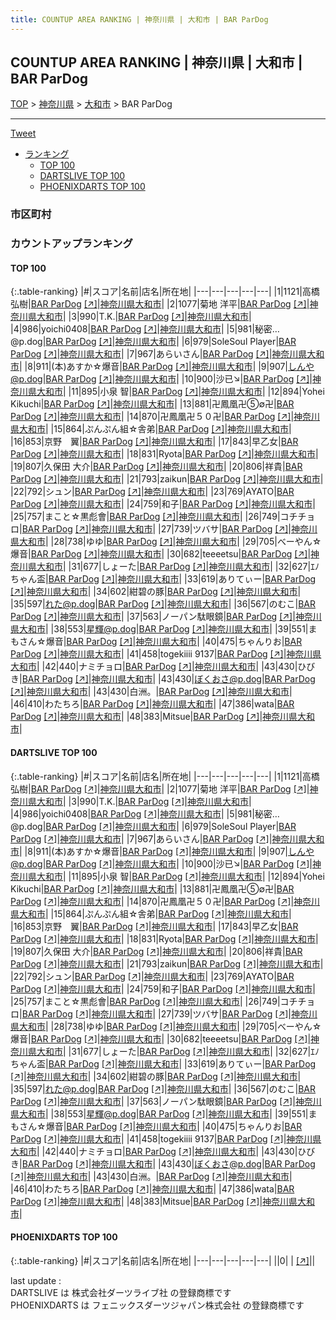 ```yaml
---
title: COUNTUP AREA RANKING | 神奈川県 | 大和市 | BAR ParDog
---
```

## COUNTUP AREA RANKING | 神奈川県 | 大和市 | BAR ParDog

[TOP](/darts/rank/) > [神奈川県](/darts/rank/神奈川県/) > [大和市](/darts/rank/神奈川県/大和市/) > BAR ParDog

___

<a href="https://twitter.com/share?ref_src=twsrc%5Etfw" data-text="COUNTUP AREA RANKING | 神奈川県大和市BAR ParDog" class="twitter-share-button" data-hashtags="DARTSLIVE,PHOENIXDARTS,darts,ダーツ" data-show-count="false">Tweet</a>

* [ランキング](#カウントアップランキング)
    * [TOP 100](#top-100)
    * [DARTSLIVE TOP 100](#dartslive-top-100)
    * [PHOENIXDARTS TOP 100](#phoenixdarts-top-100)

### 市区町村

<ul>

</ul>

### カウントアップランキング

#### TOP 100



{:.table-ranking}
|#|スコア|名前|店名|所在地|
|---|---|---|---|---|
|1|1121|<span class="rank-name-dl">高橋 弘樹</span>|<a href="/darts/rank/shops/50da15a681e35050f454cb89828a1cfe.html">BAR ParDog</a> <a href="https://search.dartslive.com/jp/shop/50da15a681e35050f454cb89828a1cfe">[↗]</a>|<a href="/darts/rank/神奈川県/大和市">神奈川県大和市</a>|
|2|1077|<span class="rank-name-dl">菊地 洋平</span>|<a href="/darts/rank/shops/50da15a681e35050f454cb89828a1cfe.html">BAR ParDog</a> <a href="https://search.dartslive.com/jp/shop/50da15a681e35050f454cb89828a1cfe">[↗]</a>|<a href="/darts/rank/神奈川県/大和市">神奈川県大和市</a>|
|3|990|<span class="rank-name-dl">T.K.</span>|<a href="/darts/rank/shops/50da15a681e35050f454cb89828a1cfe.html">BAR ParDog</a> <a href="https://search.dartslive.com/jp/shop/50da15a681e35050f454cb89828a1cfe">[↗]</a>|<a href="/darts/rank/神奈川県/大和市">神奈川県大和市</a>|
|4|986|<span class="rank-name-dl">yoichi0408</span>|<a href="/darts/rank/shops/50da15a681e35050f454cb89828a1cfe.html">BAR ParDog</a> <a href="https://search.dartslive.com/jp/shop/50da15a681e35050f454cb89828a1cfe">[↗]</a>|<a href="/darts/rank/神奈川県/大和市">神奈川県大和市</a>|
|5|981|<span class="rank-name-dl">秘密…@p.dog</span>|<a href="/darts/rank/shops/50da15a681e35050f454cb89828a1cfe.html">BAR ParDog</a> <a href="https://search.dartslive.com/jp/shop/50da15a681e35050f454cb89828a1cfe">[↗]</a>|<a href="/darts/rank/神奈川県/大和市">神奈川県大和市</a>|
|6|979|<span class="rank-name-dl">SoleSoul Player</span>|<a href="/darts/rank/shops/50da15a681e35050f454cb89828a1cfe.html">BAR ParDog</a> <a href="https://search.dartslive.com/jp/shop/50da15a681e35050f454cb89828a1cfe">[↗]</a>|<a href="/darts/rank/神奈川県/大和市">神奈川県大和市</a>|
|7|967|<span class="rank-name-dl">あらいさん</span>|<a href="/darts/rank/shops/50da15a681e35050f454cb89828a1cfe.html">BAR ParDog</a> <a href="https://search.dartslive.com/jp/shop/50da15a681e35050f454cb89828a1cfe">[↗]</a>|<a href="/darts/rank/神奈川県/大和市">神奈川県大和市</a>|
|8|911|<span class="rank-name-dl">(本)あすか☆爆音</span>|<a href="/darts/rank/shops/50da15a681e35050f454cb89828a1cfe.html">BAR ParDog</a> <a href="https://search.dartslive.com/jp/shop/50da15a681e35050f454cb89828a1cfe">[↗]</a>|<a href="/darts/rank/神奈川県/大和市">神奈川県大和市</a>|
|9|907|<span class="rank-name-dl">しんや@p.dog</span>|<a href="/darts/rank/shops/50da15a681e35050f454cb89828a1cfe.html">BAR ParDog</a> <a href="https://search.dartslive.com/jp/shop/50da15a681e35050f454cb89828a1cfe">[↗]</a>|<a href="/darts/rank/神奈川県/大和市">神奈川県大和市</a>|
|10|900|<span class="rank-name-dl">沙已↘</span>|<a href="/darts/rank/shops/50da15a681e35050f454cb89828a1cfe.html">BAR ParDog</a> <a href="https://search.dartslive.com/jp/shop/50da15a681e35050f454cb89828a1cfe">[↗]</a>|<a href="/darts/rank/神奈川県/大和市">神奈川県大和市</a>|
|11|895|<span class="rank-name-dl">小泉 智</span>|<a href="/darts/rank/shops/50da15a681e35050f454cb89828a1cfe.html">BAR ParDog</a> <a href="https://search.dartslive.com/jp/shop/50da15a681e35050f454cb89828a1cfe">[↗]</a>|<a href="/darts/rank/神奈川県/大和市">神奈川県大和市</a>|
|12|894|<span class="rank-name-dl">Yohei Kikuchi</span>|<a href="/darts/rank/shops/50da15a681e35050f454cb89828a1cfe.html">BAR ParDog</a> <a href="https://search.dartslive.com/jp/shop/50da15a681e35050f454cb89828a1cfe">[↗]</a>|<a href="/darts/rank/神奈川県/大和市">神奈川県大和市</a>|
|13|881|<span class="rank-name-dl">卍鳳凰卍⑤∅卍</span>|<a href="/darts/rank/shops/50da15a681e35050f454cb89828a1cfe.html">BAR ParDog</a> <a href="https://search.dartslive.com/jp/shop/50da15a681e35050f454cb89828a1cfe">[↗]</a>|<a href="/darts/rank/神奈川県/大和市">神奈川県大和市</a>|
|14|870|<span class="rank-name-dl">卍鳳凰卍５０卍</span>|<a href="/darts/rank/shops/50da15a681e35050f454cb89828a1cfe.html">BAR ParDog</a> <a href="https://search.dartslive.com/jp/shop/50da15a681e35050f454cb89828a1cfe">[↗]</a>|<a href="/darts/rank/神奈川県/大和市">神奈川県大和市</a>|
|15|864|<span class="rank-name-dl">ぷんぷん組☆舎弟</span>|<a href="/darts/rank/shops/50da15a681e35050f454cb89828a1cfe.html">BAR ParDog</a> <a href="https://search.dartslive.com/jp/shop/50da15a681e35050f454cb89828a1cfe">[↗]</a>|<a href="/darts/rank/神奈川県/大和市">神奈川県大和市</a>|
|16|853|<span class="rank-name-dl">京野　翼</span>|<a href="/darts/rank/shops/50da15a681e35050f454cb89828a1cfe.html">BAR ParDog</a> <a href="https://search.dartslive.com/jp/shop/50da15a681e35050f454cb89828a1cfe">[↗]</a>|<a href="/darts/rank/神奈川県/大和市">神奈川県大和市</a>|
|17|843|<span class="rank-name-dl">早乙女</span>|<a href="/darts/rank/shops/50da15a681e35050f454cb89828a1cfe.html">BAR ParDog</a> <a href="https://search.dartslive.com/jp/shop/50da15a681e35050f454cb89828a1cfe">[↗]</a>|<a href="/darts/rank/神奈川県/大和市">神奈川県大和市</a>|
|18|831|<span class="rank-name-dl">Ryota</span>|<a href="/darts/rank/shops/50da15a681e35050f454cb89828a1cfe.html">BAR ParDog</a> <a href="https://search.dartslive.com/jp/shop/50da15a681e35050f454cb89828a1cfe">[↗]</a>|<a href="/darts/rank/神奈川県/大和市">神奈川県大和市</a>|
|19|807|<span class="rank-name-dl">久保田 大介</span>|<a href="/darts/rank/shops/50da15a681e35050f454cb89828a1cfe.html">BAR ParDog</a> <a href="https://search.dartslive.com/jp/shop/50da15a681e35050f454cb89828a1cfe">[↗]</a>|<a href="/darts/rank/神奈川県/大和市">神奈川県大和市</a>|
|20|806|<span class="rank-name-dl">祥貴</span>|<a href="/darts/rank/shops/50da15a681e35050f454cb89828a1cfe.html">BAR ParDog</a> <a href="https://search.dartslive.com/jp/shop/50da15a681e35050f454cb89828a1cfe">[↗]</a>|<a href="/darts/rank/神奈川県/大和市">神奈川県大和市</a>|
|21|793|<span class="rank-name-dl">zaikun</span>|<a href="/darts/rank/shops/50da15a681e35050f454cb89828a1cfe.html">BAR ParDog</a> <a href="https://search.dartslive.com/jp/shop/50da15a681e35050f454cb89828a1cfe">[↗]</a>|<a href="/darts/rank/神奈川県/大和市">神奈川県大和市</a>|
|22|792|<span class="rank-name-dl">シュン</span>|<a href="/darts/rank/shops/50da15a681e35050f454cb89828a1cfe.html">BAR ParDog</a> <a href="https://search.dartslive.com/jp/shop/50da15a681e35050f454cb89828a1cfe">[↗]</a>|<a href="/darts/rank/神奈川県/大和市">神奈川県大和市</a>|
|23|769|<span class="rank-name-dl">AYATO</span>|<a href="/darts/rank/shops/50da15a681e35050f454cb89828a1cfe.html">BAR ParDog</a> <a href="https://search.dartslive.com/jp/shop/50da15a681e35050f454cb89828a1cfe">[↗]</a>|<a href="/darts/rank/神奈川県/大和市">神奈川県大和市</a>|
|24|759|<span class="rank-name-dl">和子</span>|<a href="/darts/rank/shops/50da15a681e35050f454cb89828a1cfe.html">BAR ParDog</a> <a href="https://search.dartslive.com/jp/shop/50da15a681e35050f454cb89828a1cfe">[↗]</a>|<a href="/darts/rank/神奈川県/大和市">神奈川県大和市</a>|
|25|757|<span class="rank-name-dl">まこと☆黒彪會</span>|<a href="/darts/rank/shops/50da15a681e35050f454cb89828a1cfe.html">BAR ParDog</a> <a href="https://search.dartslive.com/jp/shop/50da15a681e35050f454cb89828a1cfe">[↗]</a>|<a href="/darts/rank/神奈川県/大和市">神奈川県大和市</a>|
|26|749|<span class="rank-name-dl">コチチョロ</span>|<a href="/darts/rank/shops/50da15a681e35050f454cb89828a1cfe.html">BAR ParDog</a> <a href="https://search.dartslive.com/jp/shop/50da15a681e35050f454cb89828a1cfe">[↗]</a>|<a href="/darts/rank/神奈川県/大和市">神奈川県大和市</a>|
|27|739|<span class="rank-name-dl">ツバサ</span>|<a href="/darts/rank/shops/50da15a681e35050f454cb89828a1cfe.html">BAR ParDog</a> <a href="https://search.dartslive.com/jp/shop/50da15a681e35050f454cb89828a1cfe">[↗]</a>|<a href="/darts/rank/神奈川県/大和市">神奈川県大和市</a>|
|28|738|<span class="rank-name-dl">ゆゆ</span>|<a href="/darts/rank/shops/50da15a681e35050f454cb89828a1cfe.html">BAR ParDog</a> <a href="https://search.dartslive.com/jp/shop/50da15a681e35050f454cb89828a1cfe">[↗]</a>|<a href="/darts/rank/神奈川県/大和市">神奈川県大和市</a>|
|29|705|<span class="rank-name-dl">べーやん☆爆音</span>|<a href="/darts/rank/shops/50da15a681e35050f454cb89828a1cfe.html">BAR ParDog</a> <a href="https://search.dartslive.com/jp/shop/50da15a681e35050f454cb89828a1cfe">[↗]</a>|<a href="/darts/rank/神奈川県/大和市">神奈川県大和市</a>|
|30|682|<span class="rank-name-dl">teeeetsu</span>|<a href="/darts/rank/shops/50da15a681e35050f454cb89828a1cfe.html">BAR ParDog</a> <a href="https://search.dartslive.com/jp/shop/50da15a681e35050f454cb89828a1cfe">[↗]</a>|<a href="/darts/rank/神奈川県/大和市">神奈川県大和市</a>|
|31|677|<span class="rank-name-dl">しょーた</span>|<a href="/darts/rank/shops/50da15a681e35050f454cb89828a1cfe.html">BAR ParDog</a> <a href="https://search.dartslive.com/jp/shop/50da15a681e35050f454cb89828a1cfe">[↗]</a>|<a href="/darts/rank/神奈川県/大和市">神奈川県大和市</a>|
|32|627|<span class="rank-name-dl">ｴﾉちゃん盃</span>|<a href="/darts/rank/shops/50da15a681e35050f454cb89828a1cfe.html">BAR ParDog</a> <a href="https://search.dartslive.com/jp/shop/50da15a681e35050f454cb89828a1cfe">[↗]</a>|<a href="/darts/rank/神奈川県/大和市">神奈川県大和市</a>|
|33|619|<span class="rank-name-dl">ありてぃー</span>|<a href="/darts/rank/shops/50da15a681e35050f454cb89828a1cfe.html">BAR ParDog</a> <a href="https://search.dartslive.com/jp/shop/50da15a681e35050f454cb89828a1cfe">[↗]</a>|<a href="/darts/rank/神奈川県/大和市">神奈川県大和市</a>|
|34|602|<span class="rank-name-dl">紺碧の豚</span>|<a href="/darts/rank/shops/50da15a681e35050f454cb89828a1cfe.html">BAR ParDog</a> <a href="https://search.dartslive.com/jp/shop/50da15a681e35050f454cb89828a1cfe">[↗]</a>|<a href="/darts/rank/神奈川県/大和市">神奈川県大和市</a>|
|35|597|<span class="rank-name-dl">れた@p.dog</span>|<a href="/darts/rank/shops/50da15a681e35050f454cb89828a1cfe.html">BAR ParDog</a> <a href="https://search.dartslive.com/jp/shop/50da15a681e35050f454cb89828a1cfe">[↗]</a>|<a href="/darts/rank/神奈川県/大和市">神奈川県大和市</a>|
|36|567|<span class="rank-name-dl">のむこ</span>|<a href="/darts/rank/shops/50da15a681e35050f454cb89828a1cfe.html">BAR ParDog</a> <a href="https://search.dartslive.com/jp/shop/50da15a681e35050f454cb89828a1cfe">[↗]</a>|<a href="/darts/rank/神奈川県/大和市">神奈川県大和市</a>|
|37|563|<span class="rank-name-dl">ノーパン駄眼鏡</span>|<a href="/darts/rank/shops/50da15a681e35050f454cb89828a1cfe.html">BAR ParDog</a> <a href="https://search.dartslive.com/jp/shop/50da15a681e35050f454cb89828a1cfe">[↗]</a>|<a href="/darts/rank/神奈川県/大和市">神奈川県大和市</a>|
|38|553|<span class="rank-name-dl">星輝@p.dog</span>|<a href="/darts/rank/shops/50da15a681e35050f454cb89828a1cfe.html">BAR ParDog</a> <a href="https://search.dartslive.com/jp/shop/50da15a681e35050f454cb89828a1cfe">[↗]</a>|<a href="/darts/rank/神奈川県/大和市">神奈川県大和市</a>|
|39|551|<span class="rank-name-dl">まもさん☆爆音</span>|<a href="/darts/rank/shops/50da15a681e35050f454cb89828a1cfe.html">BAR ParDog</a> <a href="https://search.dartslive.com/jp/shop/50da15a681e35050f454cb89828a1cfe">[↗]</a>|<a href="/darts/rank/神奈川県/大和市">神奈川県大和市</a>|
|40|475|<span class="rank-name-dl">ちゃんりお</span>|<a href="/darts/rank/shops/50da15a681e35050f454cb89828a1cfe.html">BAR ParDog</a> <a href="https://search.dartslive.com/jp/shop/50da15a681e35050f454cb89828a1cfe">[↗]</a>|<a href="/darts/rank/神奈川県/大和市">神奈川県大和市</a>|
|41|458|<span class="rank-name-dl">togekiiii 9137</span>|<a href="/darts/rank/shops/50da15a681e35050f454cb89828a1cfe.html">BAR ParDog</a> <a href="https://search.dartslive.com/jp/shop/50da15a681e35050f454cb89828a1cfe">[↗]</a>|<a href="/darts/rank/神奈川県/大和市">神奈川県大和市</a>|
|42|440|<span class="rank-name-dl">ナミチョロ</span>|<a href="/darts/rank/shops/50da15a681e35050f454cb89828a1cfe.html">BAR ParDog</a> <a href="https://search.dartslive.com/jp/shop/50da15a681e35050f454cb89828a1cfe">[↗]</a>|<a href="/darts/rank/神奈川県/大和市">神奈川県大和市</a>|
|43|430|<span class="rank-name-dl">ひびき</span>|<a href="/darts/rank/shops/50da15a681e35050f454cb89828a1cfe.html">BAR ParDog</a> <a href="https://search.dartslive.com/jp/shop/50da15a681e35050f454cb89828a1cfe">[↗]</a>|<a href="/darts/rank/神奈川県/大和市">神奈川県大和市</a>|
|43|430|<span class="rank-name-dl">ぼくおさ@p.dog</span>|<a href="/darts/rank/shops/50da15a681e35050f454cb89828a1cfe.html">BAR ParDog</a> <a href="https://search.dartslive.com/jp/shop/50da15a681e35050f454cb89828a1cfe">[↗]</a>|<a href="/darts/rank/神奈川県/大和市">神奈川県大和市</a>|
|43|430|<span class="rank-name-dl">白洲。</span>|<a href="/darts/rank/shops/50da15a681e35050f454cb89828a1cfe.html">BAR ParDog</a> <a href="https://search.dartslive.com/jp/shop/50da15a681e35050f454cb89828a1cfe">[↗]</a>|<a href="/darts/rank/神奈川県/大和市">神奈川県大和市</a>|
|46|410|<span class="rank-name-dl">わたちろ</span>|<a href="/darts/rank/shops/50da15a681e35050f454cb89828a1cfe.html">BAR ParDog</a> <a href="https://search.dartslive.com/jp/shop/50da15a681e35050f454cb89828a1cfe">[↗]</a>|<a href="/darts/rank/神奈川県/大和市">神奈川県大和市</a>|
|47|386|<span class="rank-name-dl">wata</span>|<a href="/darts/rank/shops/50da15a681e35050f454cb89828a1cfe.html">BAR ParDog</a> <a href="https://search.dartslive.com/jp/shop/50da15a681e35050f454cb89828a1cfe">[↗]</a>|<a href="/darts/rank/神奈川県/大和市">神奈川県大和市</a>|
|48|383|<span class="rank-name-dl">Mitsue</span>|<a href="/darts/rank/shops/50da15a681e35050f454cb89828a1cfe.html">BAR ParDog</a> <a href="https://search.dartslive.com/jp/shop/50da15a681e35050f454cb89828a1cfe">[↗]</a>|<a href="/darts/rank/神奈川県/大和市">神奈川県大和市</a>|


#### DARTSLIVE TOP 100



{:.table-ranking}
|#|スコア|名前|店名|所在地|
|---|---|---|---|---|
|1|1121|<span class="rank-name-dl">高橋 弘樹</span>|<a href="/darts/rank/shops/50da15a681e35050f454cb89828a1cfe.html">BAR ParDog</a> <a href="https://search.dartslive.com/jp/shop/50da15a681e35050f454cb89828a1cfe">[↗]</a>|<a href="/darts/rank/神奈川県/大和市">神奈川県大和市</a>|
|2|1077|<span class="rank-name-dl">菊地 洋平</span>|<a href="/darts/rank/shops/50da15a681e35050f454cb89828a1cfe.html">BAR ParDog</a> <a href="https://search.dartslive.com/jp/shop/50da15a681e35050f454cb89828a1cfe">[↗]</a>|<a href="/darts/rank/神奈川県/大和市">神奈川県大和市</a>|
|3|990|<span class="rank-name-dl">T.K.</span>|<a href="/darts/rank/shops/50da15a681e35050f454cb89828a1cfe.html">BAR ParDog</a> <a href="https://search.dartslive.com/jp/shop/50da15a681e35050f454cb89828a1cfe">[↗]</a>|<a href="/darts/rank/神奈川県/大和市">神奈川県大和市</a>|
|4|986|<span class="rank-name-dl">yoichi0408</span>|<a href="/darts/rank/shops/50da15a681e35050f454cb89828a1cfe.html">BAR ParDog</a> <a href="https://search.dartslive.com/jp/shop/50da15a681e35050f454cb89828a1cfe">[↗]</a>|<a href="/darts/rank/神奈川県/大和市">神奈川県大和市</a>|
|5|981|<span class="rank-name-dl">秘密…@p.dog</span>|<a href="/darts/rank/shops/50da15a681e35050f454cb89828a1cfe.html">BAR ParDog</a> <a href="https://search.dartslive.com/jp/shop/50da15a681e35050f454cb89828a1cfe">[↗]</a>|<a href="/darts/rank/神奈川県/大和市">神奈川県大和市</a>|
|6|979|<span class="rank-name-dl">SoleSoul Player</span>|<a href="/darts/rank/shops/50da15a681e35050f454cb89828a1cfe.html">BAR ParDog</a> <a href="https://search.dartslive.com/jp/shop/50da15a681e35050f454cb89828a1cfe">[↗]</a>|<a href="/darts/rank/神奈川県/大和市">神奈川県大和市</a>|
|7|967|<span class="rank-name-dl">あらいさん</span>|<a href="/darts/rank/shops/50da15a681e35050f454cb89828a1cfe.html">BAR ParDog</a> <a href="https://search.dartslive.com/jp/shop/50da15a681e35050f454cb89828a1cfe">[↗]</a>|<a href="/darts/rank/神奈川県/大和市">神奈川県大和市</a>|
|8|911|<span class="rank-name-dl">(本)あすか☆爆音</span>|<a href="/darts/rank/shops/50da15a681e35050f454cb89828a1cfe.html">BAR ParDog</a> <a href="https://search.dartslive.com/jp/shop/50da15a681e35050f454cb89828a1cfe">[↗]</a>|<a href="/darts/rank/神奈川県/大和市">神奈川県大和市</a>|
|9|907|<span class="rank-name-dl">しんや@p.dog</span>|<a href="/darts/rank/shops/50da15a681e35050f454cb89828a1cfe.html">BAR ParDog</a> <a href="https://search.dartslive.com/jp/shop/50da15a681e35050f454cb89828a1cfe">[↗]</a>|<a href="/darts/rank/神奈川県/大和市">神奈川県大和市</a>|
|10|900|<span class="rank-name-dl">沙已↘</span>|<a href="/darts/rank/shops/50da15a681e35050f454cb89828a1cfe.html">BAR ParDog</a> <a href="https://search.dartslive.com/jp/shop/50da15a681e35050f454cb89828a1cfe">[↗]</a>|<a href="/darts/rank/神奈川県/大和市">神奈川県大和市</a>|
|11|895|<span class="rank-name-dl">小泉 智</span>|<a href="/darts/rank/shops/50da15a681e35050f454cb89828a1cfe.html">BAR ParDog</a> <a href="https://search.dartslive.com/jp/shop/50da15a681e35050f454cb89828a1cfe">[↗]</a>|<a href="/darts/rank/神奈川県/大和市">神奈川県大和市</a>|
|12|894|<span class="rank-name-dl">Yohei Kikuchi</span>|<a href="/darts/rank/shops/50da15a681e35050f454cb89828a1cfe.html">BAR ParDog</a> <a href="https://search.dartslive.com/jp/shop/50da15a681e35050f454cb89828a1cfe">[↗]</a>|<a href="/darts/rank/神奈川県/大和市">神奈川県大和市</a>|
|13|881|<span class="rank-name-dl">卍鳳凰卍⑤∅卍</span>|<a href="/darts/rank/shops/50da15a681e35050f454cb89828a1cfe.html">BAR ParDog</a> <a href="https://search.dartslive.com/jp/shop/50da15a681e35050f454cb89828a1cfe">[↗]</a>|<a href="/darts/rank/神奈川県/大和市">神奈川県大和市</a>|
|14|870|<span class="rank-name-dl">卍鳳凰卍５０卍</span>|<a href="/darts/rank/shops/50da15a681e35050f454cb89828a1cfe.html">BAR ParDog</a> <a href="https://search.dartslive.com/jp/shop/50da15a681e35050f454cb89828a1cfe">[↗]</a>|<a href="/darts/rank/神奈川県/大和市">神奈川県大和市</a>|
|15|864|<span class="rank-name-dl">ぷんぷん組☆舎弟</span>|<a href="/darts/rank/shops/50da15a681e35050f454cb89828a1cfe.html">BAR ParDog</a> <a href="https://search.dartslive.com/jp/shop/50da15a681e35050f454cb89828a1cfe">[↗]</a>|<a href="/darts/rank/神奈川県/大和市">神奈川県大和市</a>|
|16|853|<span class="rank-name-dl">京野　翼</span>|<a href="/darts/rank/shops/50da15a681e35050f454cb89828a1cfe.html">BAR ParDog</a> <a href="https://search.dartslive.com/jp/shop/50da15a681e35050f454cb89828a1cfe">[↗]</a>|<a href="/darts/rank/神奈川県/大和市">神奈川県大和市</a>|
|17|843|<span class="rank-name-dl">早乙女</span>|<a href="/darts/rank/shops/50da15a681e35050f454cb89828a1cfe.html">BAR ParDog</a> <a href="https://search.dartslive.com/jp/shop/50da15a681e35050f454cb89828a1cfe">[↗]</a>|<a href="/darts/rank/神奈川県/大和市">神奈川県大和市</a>|
|18|831|<span class="rank-name-dl">Ryota</span>|<a href="/darts/rank/shops/50da15a681e35050f454cb89828a1cfe.html">BAR ParDog</a> <a href="https://search.dartslive.com/jp/shop/50da15a681e35050f454cb89828a1cfe">[↗]</a>|<a href="/darts/rank/神奈川県/大和市">神奈川県大和市</a>|
|19|807|<span class="rank-name-dl">久保田 大介</span>|<a href="/darts/rank/shops/50da15a681e35050f454cb89828a1cfe.html">BAR ParDog</a> <a href="https://search.dartslive.com/jp/shop/50da15a681e35050f454cb89828a1cfe">[↗]</a>|<a href="/darts/rank/神奈川県/大和市">神奈川県大和市</a>|
|20|806|<span class="rank-name-dl">祥貴</span>|<a href="/darts/rank/shops/50da15a681e35050f454cb89828a1cfe.html">BAR ParDog</a> <a href="https://search.dartslive.com/jp/shop/50da15a681e35050f454cb89828a1cfe">[↗]</a>|<a href="/darts/rank/神奈川県/大和市">神奈川県大和市</a>|
|21|793|<span class="rank-name-dl">zaikun</span>|<a href="/darts/rank/shops/50da15a681e35050f454cb89828a1cfe.html">BAR ParDog</a> <a href="https://search.dartslive.com/jp/shop/50da15a681e35050f454cb89828a1cfe">[↗]</a>|<a href="/darts/rank/神奈川県/大和市">神奈川県大和市</a>|
|22|792|<span class="rank-name-dl">シュン</span>|<a href="/darts/rank/shops/50da15a681e35050f454cb89828a1cfe.html">BAR ParDog</a> <a href="https://search.dartslive.com/jp/shop/50da15a681e35050f454cb89828a1cfe">[↗]</a>|<a href="/darts/rank/神奈川県/大和市">神奈川県大和市</a>|
|23|769|<span class="rank-name-dl">AYATO</span>|<a href="/darts/rank/shops/50da15a681e35050f454cb89828a1cfe.html">BAR ParDog</a> <a href="https://search.dartslive.com/jp/shop/50da15a681e35050f454cb89828a1cfe">[↗]</a>|<a href="/darts/rank/神奈川県/大和市">神奈川県大和市</a>|
|24|759|<span class="rank-name-dl">和子</span>|<a href="/darts/rank/shops/50da15a681e35050f454cb89828a1cfe.html">BAR ParDog</a> <a href="https://search.dartslive.com/jp/shop/50da15a681e35050f454cb89828a1cfe">[↗]</a>|<a href="/darts/rank/神奈川県/大和市">神奈川県大和市</a>|
|25|757|<span class="rank-name-dl">まこと☆黒彪會</span>|<a href="/darts/rank/shops/50da15a681e35050f454cb89828a1cfe.html">BAR ParDog</a> <a href="https://search.dartslive.com/jp/shop/50da15a681e35050f454cb89828a1cfe">[↗]</a>|<a href="/darts/rank/神奈川県/大和市">神奈川県大和市</a>|
|26|749|<span class="rank-name-dl">コチチョロ</span>|<a href="/darts/rank/shops/50da15a681e35050f454cb89828a1cfe.html">BAR ParDog</a> <a href="https://search.dartslive.com/jp/shop/50da15a681e35050f454cb89828a1cfe">[↗]</a>|<a href="/darts/rank/神奈川県/大和市">神奈川県大和市</a>|
|27|739|<span class="rank-name-dl">ツバサ</span>|<a href="/darts/rank/shops/50da15a681e35050f454cb89828a1cfe.html">BAR ParDog</a> <a href="https://search.dartslive.com/jp/shop/50da15a681e35050f454cb89828a1cfe">[↗]</a>|<a href="/darts/rank/神奈川県/大和市">神奈川県大和市</a>|
|28|738|<span class="rank-name-dl">ゆゆ</span>|<a href="/darts/rank/shops/50da15a681e35050f454cb89828a1cfe.html">BAR ParDog</a> <a href="https://search.dartslive.com/jp/shop/50da15a681e35050f454cb89828a1cfe">[↗]</a>|<a href="/darts/rank/神奈川県/大和市">神奈川県大和市</a>|
|29|705|<span class="rank-name-dl">べーやん☆爆音</span>|<a href="/darts/rank/shops/50da15a681e35050f454cb89828a1cfe.html">BAR ParDog</a> <a href="https://search.dartslive.com/jp/shop/50da15a681e35050f454cb89828a1cfe">[↗]</a>|<a href="/darts/rank/神奈川県/大和市">神奈川県大和市</a>|
|30|682|<span class="rank-name-dl">teeeetsu</span>|<a href="/darts/rank/shops/50da15a681e35050f454cb89828a1cfe.html">BAR ParDog</a> <a href="https://search.dartslive.com/jp/shop/50da15a681e35050f454cb89828a1cfe">[↗]</a>|<a href="/darts/rank/神奈川県/大和市">神奈川県大和市</a>|
|31|677|<span class="rank-name-dl">しょーた</span>|<a href="/darts/rank/shops/50da15a681e35050f454cb89828a1cfe.html">BAR ParDog</a> <a href="https://search.dartslive.com/jp/shop/50da15a681e35050f454cb89828a1cfe">[↗]</a>|<a href="/darts/rank/神奈川県/大和市">神奈川県大和市</a>|
|32|627|<span class="rank-name-dl">ｴﾉちゃん盃</span>|<a href="/darts/rank/shops/50da15a681e35050f454cb89828a1cfe.html">BAR ParDog</a> <a href="https://search.dartslive.com/jp/shop/50da15a681e35050f454cb89828a1cfe">[↗]</a>|<a href="/darts/rank/神奈川県/大和市">神奈川県大和市</a>|
|33|619|<span class="rank-name-dl">ありてぃー</span>|<a href="/darts/rank/shops/50da15a681e35050f454cb89828a1cfe.html">BAR ParDog</a> <a href="https://search.dartslive.com/jp/shop/50da15a681e35050f454cb89828a1cfe">[↗]</a>|<a href="/darts/rank/神奈川県/大和市">神奈川県大和市</a>|
|34|602|<span class="rank-name-dl">紺碧の豚</span>|<a href="/darts/rank/shops/50da15a681e35050f454cb89828a1cfe.html">BAR ParDog</a> <a href="https://search.dartslive.com/jp/shop/50da15a681e35050f454cb89828a1cfe">[↗]</a>|<a href="/darts/rank/神奈川県/大和市">神奈川県大和市</a>|
|35|597|<span class="rank-name-dl">れた@p.dog</span>|<a href="/darts/rank/shops/50da15a681e35050f454cb89828a1cfe.html">BAR ParDog</a> <a href="https://search.dartslive.com/jp/shop/50da15a681e35050f454cb89828a1cfe">[↗]</a>|<a href="/darts/rank/神奈川県/大和市">神奈川県大和市</a>|
|36|567|<span class="rank-name-dl">のむこ</span>|<a href="/darts/rank/shops/50da15a681e35050f454cb89828a1cfe.html">BAR ParDog</a> <a href="https://search.dartslive.com/jp/shop/50da15a681e35050f454cb89828a1cfe">[↗]</a>|<a href="/darts/rank/神奈川県/大和市">神奈川県大和市</a>|
|37|563|<span class="rank-name-dl">ノーパン駄眼鏡</span>|<a href="/darts/rank/shops/50da15a681e35050f454cb89828a1cfe.html">BAR ParDog</a> <a href="https://search.dartslive.com/jp/shop/50da15a681e35050f454cb89828a1cfe">[↗]</a>|<a href="/darts/rank/神奈川県/大和市">神奈川県大和市</a>|
|38|553|<span class="rank-name-dl">星輝@p.dog</span>|<a href="/darts/rank/shops/50da15a681e35050f454cb89828a1cfe.html">BAR ParDog</a> <a href="https://search.dartslive.com/jp/shop/50da15a681e35050f454cb89828a1cfe">[↗]</a>|<a href="/darts/rank/神奈川県/大和市">神奈川県大和市</a>|
|39|551|<span class="rank-name-dl">まもさん☆爆音</span>|<a href="/darts/rank/shops/50da15a681e35050f454cb89828a1cfe.html">BAR ParDog</a> <a href="https://search.dartslive.com/jp/shop/50da15a681e35050f454cb89828a1cfe">[↗]</a>|<a href="/darts/rank/神奈川県/大和市">神奈川県大和市</a>|
|40|475|<span class="rank-name-dl">ちゃんりお</span>|<a href="/darts/rank/shops/50da15a681e35050f454cb89828a1cfe.html">BAR ParDog</a> <a href="https://search.dartslive.com/jp/shop/50da15a681e35050f454cb89828a1cfe">[↗]</a>|<a href="/darts/rank/神奈川県/大和市">神奈川県大和市</a>|
|41|458|<span class="rank-name-dl">togekiiii 9137</span>|<a href="/darts/rank/shops/50da15a681e35050f454cb89828a1cfe.html">BAR ParDog</a> <a href="https://search.dartslive.com/jp/shop/50da15a681e35050f454cb89828a1cfe">[↗]</a>|<a href="/darts/rank/神奈川県/大和市">神奈川県大和市</a>|
|42|440|<span class="rank-name-dl">ナミチョロ</span>|<a href="/darts/rank/shops/50da15a681e35050f454cb89828a1cfe.html">BAR ParDog</a> <a href="https://search.dartslive.com/jp/shop/50da15a681e35050f454cb89828a1cfe">[↗]</a>|<a href="/darts/rank/神奈川県/大和市">神奈川県大和市</a>|
|43|430|<span class="rank-name-dl">ひびき</span>|<a href="/darts/rank/shops/50da15a681e35050f454cb89828a1cfe.html">BAR ParDog</a> <a href="https://search.dartslive.com/jp/shop/50da15a681e35050f454cb89828a1cfe">[↗]</a>|<a href="/darts/rank/神奈川県/大和市">神奈川県大和市</a>|
|43|430|<span class="rank-name-dl">ぼくおさ@p.dog</span>|<a href="/darts/rank/shops/50da15a681e35050f454cb89828a1cfe.html">BAR ParDog</a> <a href="https://search.dartslive.com/jp/shop/50da15a681e35050f454cb89828a1cfe">[↗]</a>|<a href="/darts/rank/神奈川県/大和市">神奈川県大和市</a>|
|43|430|<span class="rank-name-dl">白洲。</span>|<a href="/darts/rank/shops/50da15a681e35050f454cb89828a1cfe.html">BAR ParDog</a> <a href="https://search.dartslive.com/jp/shop/50da15a681e35050f454cb89828a1cfe">[↗]</a>|<a href="/darts/rank/神奈川県/大和市">神奈川県大和市</a>|
|46|410|<span class="rank-name-dl">わたちろ</span>|<a href="/darts/rank/shops/50da15a681e35050f454cb89828a1cfe.html">BAR ParDog</a> <a href="https://search.dartslive.com/jp/shop/50da15a681e35050f454cb89828a1cfe">[↗]</a>|<a href="/darts/rank/神奈川県/大和市">神奈川県大和市</a>|
|47|386|<span class="rank-name-dl">wata</span>|<a href="/darts/rank/shops/50da15a681e35050f454cb89828a1cfe.html">BAR ParDog</a> <a href="https://search.dartslive.com/jp/shop/50da15a681e35050f454cb89828a1cfe">[↗]</a>|<a href="/darts/rank/神奈川県/大和市">神奈川県大和市</a>|
|48|383|<span class="rank-name-dl">Mitsue</span>|<a href="/darts/rank/shops/50da15a681e35050f454cb89828a1cfe.html">BAR ParDog</a> <a href="https://search.dartslive.com/jp/shop/50da15a681e35050f454cb89828a1cfe">[↗]</a>|<a href="/darts/rank/神奈川県/大和市">神奈川県大和市</a>|


#### PHOENIXDARTS TOP 100



{:.table-ranking}
|#|スコア|名前|店名|所在地|
|---|---|---|---|---|
||0|<span class="rank-name-dl"> </span>|<a href="/darts/rank/shops/.html"></a> <a href="">[↗]</a>|<a href="/darts/rank//"></a>|


<div class="footer border-top border-gray-light mt-5 pt-3 text-right text-gray">
    last update : <span style="font-weight: italic" id="foot_last_modified"></span><br />
    DARTSLIVE は 株式会社ダーツライブ社 の登録商標です<br />
    PHOENIXDARTS は フェニックスダーツジャパン株式会社 の登録商標です<br />
</div>

<script src="https://cdnjs.cloudflare.com/ajax/libs/jquery.tablesorter/2.31.3/js/jquery.tablesorter.min.js" integrity="sha512-qzgd5cYSZcosqpzpn7zF2ZId8f/8CHmFKZ8j7mU4OUXTNRd5g+ZHBPsgKEwoqxCtdQvExE5LprwwPAgoicguNg==" crossorigin="anonymous" referrerpolicy="no-referrer"></script>
<link rel="stylesheet" href="https://cdnjs.cloudflare.com/ajax/libs/jquery.tablesorter/2.31.3/css/theme.default.min.css" integrity="sha512-wghhOJkjQX0Lh3NSWvNKeZ0ZpNn+SPVXX1Qyc9OCaogADktxrBiBdKGDoqVUOyhStvMBmJQ8ZdMHiR3wuEq8+w==" crossorigin="anonymous" referrerpolicy="no-referrer" />
<script>
$(function() {
    $(".table-ranking").tablesorter({sortList:[[0, 0]]});
    $("#foot_last_modified").text(formatDate(new Date(document.lastModified), 'yyyy-MM-dd HH:mm:ss'));
});
</script>

<script async src="https://platform.twitter.com/widgets.js" charset="utf-8"></script>